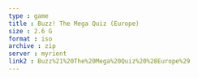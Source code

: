 ```yaml
---
type : game
title : Buzz! The Mega Quiz (Europe)
size : 2.6 G
format : iso
archive : zip
server : myrient
link2 : Buzz%21%20The%20Mega%20Quiz%20%28Europe%29
---
```

